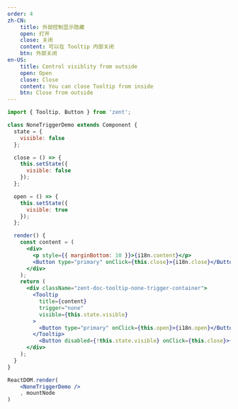 ```yaml
---
order: 4
zh-CN:
	title: 外部控制显示隐藏
	open: 打开
	close: 关闭
	content: 可以在 Tooltip 内部关闭
	btn: 外部关闭
en-US:
	title: Control visiblity from outside
	open: Open
	close: Close
	content: You can close Tooltip from inside
	btn: Close from outside
---
```


```jsx
import { Tooltip, Button } from 'zent';

class NoneTriggerDemo extends Component {
  state = {
    visible: false
  };

  close = () => {
    this.setState({
      visible: false
    });
  };

  open = () => {
    this.setState({
      visible: true
    });
  };

  render() {
	const content = (
	  <div>
	    <p style={{ marginBottom: 10 }}>{i18n.content}</p>
		<Button type="primary" onClick={this.close}>{i18n.close}</Button>
	  </div>
	);
    return (
      <div className="zent-doc-tooltip-none-trigger-container">
        <Tooltip
          title={content}
          trigger="none"
          visible={this.state.visible}
        >
          <Button type="primary" onClick={this.open}>{i18n.open}</Button>
        </Tooltip>
	      <Button disabled={!this.state.visible} onClick={this.close}>{i18n.btn}</Button>
      </div>
    );
  }
}

ReactDOM.render(
	<NoneTriggerDemo />
	, mountNode
)
```

<style>
	.zent-doc-tooltip-none-trigger-container {
    display: flex;
    justify-content: left;

		.zent-tooltip-wrapper {
			margin-right: 10px;
		}
	}
</style>
